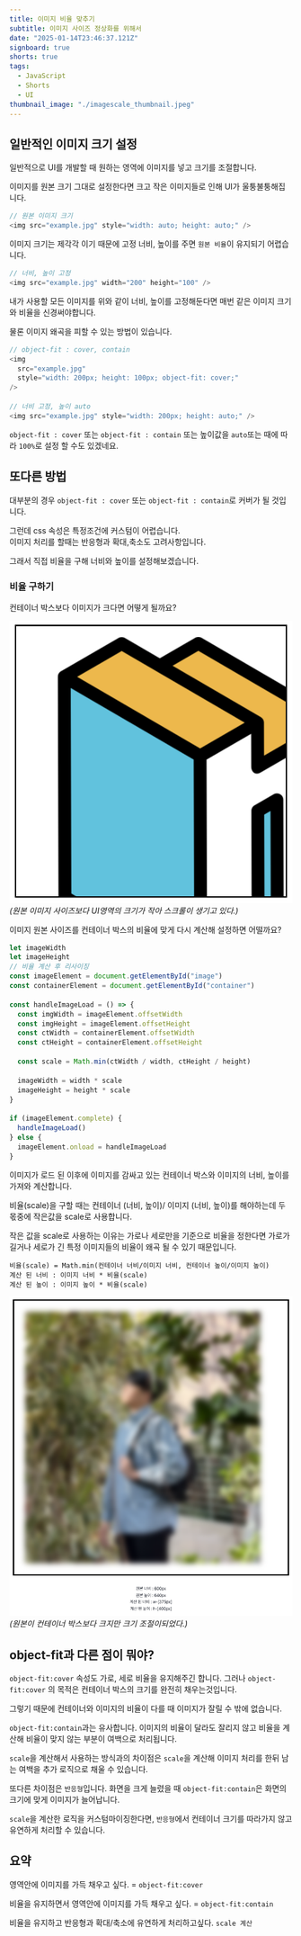 ```yaml
---
title: 이미지 비율 맞추기
subtitle: 이미지 사이즈 정상화를 위해서
date: "2025-01-14T23:46:37.121Z"
signboard: true
shorts: true
tags:
  - JavaScript
  - Shorts
  - UI
thumbnail_image: "./imagescale_thumbnail.jpeg"
---
```


## 일반적인 이미지 크기 설정

일반적으로 UI를 개발할 때 원하는 영역에 이미지를 넣고 크기를 조절합니다.

이미지를 원본 크기 그대로 설정한다면 크고 작은 이미지들로 인해 UI가 울퉁불퉁해집니다.

```javascript
// 원본 이미지 크기
<img src="example.jpg" style="width: auto; height: auto;" />
```

이미지 크기는 제각각 이기 때문에 고정 너비, 높이를 주면 `원본 비율`이 유지되기 어렵습니다.

```javascript
// 너비, 높이 고정
<img src="example.jpg" width="200" height="100" />
```

내가 사용할 모든 이미지를 위와 같이 너비, 높이를 고정해둔다면 매번 같은
이미지 크기와 비율을 신경써야합니다.

물론 이미지 왜곡을 피할 수 있는 방법이 있습니다.

```javascript
// object-fit : cover, contain
<img
  src="example.jpg"
  style="width: 200px; height: 100px; object-fit: cover;"
/>

// 너비 고정, 높이 auto
<img src="example.jpg" style="width: 200px; height: auto;" />
```

`object-fit : cover` 또는 `object-fit : contain` 또는 높이값을 `auto`또는 때에 따라 `100%`로 설정 할 수도 있겠네요.

## 또다른 방법

대부분의 경우 `object-fit : cover` 또는 `object-fit : contain`로 커버가 될 것입니다.

그런데 css 속성은 특정조건에 커스텀이 어렵습니다.<br/> 이미지 처리를 할때는
반응형과 확대,축소도 고려사항입니다.

그래서 직접 비율을 구해 너비와 높이를 설정해보겠습니다.

### 비율 구하기

컨테이너 박스보다 이미지가 크다면 어떻게 될까요?

![image](./original-image-size.png)
<span class="img-description">_(원본 이미지 사이즈보다 UI영역의 크기가 작아 스크롤이 생기고 있다.)_</span>

이미지 원본 사이즈를 컨테이너 박스의 비율에 맞게 다시 계산해 설정하면 어떨까요?

```javascript
let imageWidth
let imageHeight
// 비율 계산 후 리사이징
const imageElement = document.getElementById("image")
const containerElement = document.getElementById("container")

const handleImageLoad = () => {
  const imgWidth = imageElement.offsetWidth
  const imgHeight = imageElement.offsetHeight
  const ctWidth = containerElement.offsetWidth
  const ctHeight = containerElement.offsetHeight

  const scale = Math.min(ctWidth / width, ctHeight / height)

  imageWidth = width * scale
  imageHeight = height * scale
}

if (imageElement.complete) {
  handleImageLoad()
} else {
  imageElement.onload = handleImageLoad
}
```

이미지가 로드 된 이후에 이미지를 감싸고 있는 컨테이너 박스와 이미지의 너비, 높이를 가져와 계산합니다.

비율(scale)을 구할 때는 컨테이너 (너비, 높이)/ 이미지 (너비, 높이)를 해야하는데 두 몫중에 작은값을 scale로 사용합니다.

작은 값을 scale로 사용하는 이유는 가로나 세로만을 기준으로 비율을 정한다면
가로가 길거나 세로가 긴 특정 이미지들의 비율이 왜곡 될 수 있기 때문입니다.

`비율(scale) = Math.min(컨테이너 너비/이미지 너비, 컨테이너 높이/이미지 높이)`<br/>
`계산 된 너비 : 이미지 너비 * 비율(scale)`<br/>
`계산 된 높이 : 이미지 높이 * 비율(scale)`

![image](./image-resizing.png)
<span class="img-description">_(원본이 컨테이너 박스보다 크지만 크기 조절이되었다.)_</span>

## object-fit과 다른 점이 뭐야?

`object-fit:cover` 속성도 가로, 세로 비율을 유지해주긴 합니다.
그러나 `object-fit:cover` 의 목적은 컨테이너 박스의 크기를 완전히 채우는것입니다.

그렇기 때문에 컨테이너와 이미지의 비율이 다를 때 이미지가 잘릴 수 밖에 없습니다.

`object-fit:contain`과는 유사합니다. 이미지의 비율이 달라도 잘리지 않고
비율을 계산해 비율이 맞지 않는 부분이 여백으로 처리됩니다.

`scale`을 계산해서 사용하는 방식과의 차이점은 `scale`을 계산해 이미지 처리를 한뒤 남는 여백을 추가 로직으로 채울 수 있습니다.

또다른 차이점은 `반응형`입니다. 화면을 크게 늘렸을 때 `object-fit:contain`은
화면의 크기에 맞게 이미지가 늘어납니다.

`scale`을 계산한 로직을 커스텀마이징한다면, `반응형`에서 컨테이너 크기를 따라가지 않고 유연하게 처리할 수 있습니다.

## 요약

영역안에 이미지를 가득 채우고 싶다. = `object-fit:cover`

비율을 유지하면서 영역안에 이미지를 가득 채우고 싶다. = `object-fit:contain`

비율을 유지하고 반응형과 확대/축소에 유연하게 처리하고싶다. `scale 계산`
